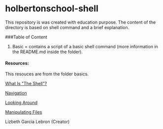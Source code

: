 # holbertonschool-shell
This repository is was created with education purpose. The content of the directory is based on shell command and a brief explanation. 

###Table of Content
1. Basic = contains a script of a basic shell command (more information in the README.md inside the folder).

#### Resources:
This resouces are from the folder basics.

[What Is "The Shell"?](http://linuxcommand.org/lc3_lts0010.php)

[Navigation](https://intranet.hbtn.io/rltoken/fMDkg3TKjANJSPTROMQSpA)

[Looking Around](http://linuxcommand.org/lc3_lts0030.php)

[Manipulating Files](http://linuxcommand.org/lc3_lts0050.php)

Lizbeth Garcia Lebron (Creator) 
